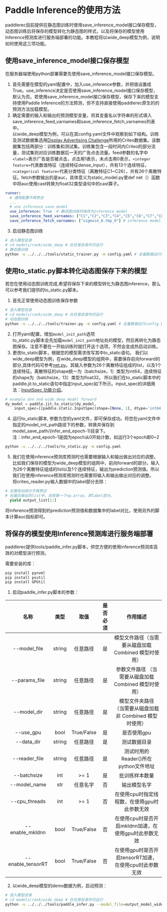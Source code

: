 # Paddle Inference的使用方法
paddlerec目前提供在静态图训练时使用save_inference_model接口保存模型，动态图训练后将保存的模型转化为静态图的样式，以及将保存的模型使用Inference预测库进行服务端部署的功能。本教程将以wide_deep模型为例，说明如何使用这三项功能。  

## 使用save_inference_model接口保存模型
在服务器端使用python部署需要先使用save_inference_model接口保存模型。  
1. 首先需要在模型的yaml配置中，加入use_inference参数，并把值设置成True。use_inference决定是否使用save_inference_model接口保存模型，默认为否。若使用save_inference_model接口保存模型，保存下来的模型支持使用Paddle Inference的方法预测，但不支持直接使用paddlerec原生的的预测方法加载模型。  
2. 确定需要的输入和输出的预测模型变量，将其变量名以字符串的形式填入save_inference_feed_varnames和save_inference_fetch_varnames列表中。  
以wide_deep模型为例，可以在其config.yaml文件中观察到如下结构。训练及测试数据集选用[Display Advertising Challenge](https://www.kaggle.com/c/criteo-display-ad-challenge/)所用的Criteo数据集。该数据集包括两部分：训练集和测试集。训练集包含一段时间内Criteo的部分流量，测试集则对应训练数据后一天的广告点击流量。feed参数的名字中```<label>```表示广告是否被点击，点击用1表示，未点击用0表示，```<integer feature>```代表数值特征（连续特征dense_input），共有13个连续特征，```<categorical feature>```代表分类特征（离散特征C1~C26），共有26个离散特征。fetch参数输出的是auc，具体意义为static_model.py里def net（）函数中将auc使用cast转换为float32类型语句中的cast算子。  
```yaml
runner:
  # 通用配置不再赘述
  ...
  # use inference save model
  use_inference: True  # 静态图训练时保存为inference model
  save_inference_feed_varnames: ["C1","C2","C3","C4","C5","C6","C7","C8","C9","C10","C11","C12","C13","C14","C15","C16","C17","C18","C19","C20","C21","C22","C23","C24","C25","C26","dense_input"] # inference model 的feed参数的名字
  save_inference_fetch_varnames: ["sigmoid_0.tmp_0"] # inference model 的fetch参数的名字
```
3. 启动静态图训练
```bash
# 进入模型目录
# cd models/rank/wide_deep # 在任意目录均可运行
# 静态图训练
python -u ../../../tools/static_trainer.py -m config.yaml # 全量数据运行config_bigdata.yaml 
```

## 使用to_static.py脚本转化动态图保存下来的模型
若您在使用动态图训练完成,希望将保存下来的模型转化为静态图inference，那么可以参考我们提供的to_static.py脚本。
1. 首先正常使用动态图训练保存参数
```bash
# 进入模型目录
# cd models/rank/wide_deep # 在任意目录均可运行
# 动态图训练
python -u ../../../tools/trainer.py -m config.yaml # 全量数据运行config_bigdata.yaml 
```
2. 打开yaml配置，增加`model_init_path`选项  
to_static.py脚本会先加载`model_init_path`地址处的模型，然后再转化为静态图保存。注意不要在一开始训练时就打开这个选项，不然会变成热启动训练。
3. 更改to_static脚本，根据您的模型需求改写其中to_static语句。
我们以wide_deep模型为例，在wide_deep模型的组网中，需要保存前向forward的部分,具体代码可参考[net.py](https://github.com/PaddlePaddle/PaddleRec/blob/master/models/rank/wide_deep/net.py)。其输入参数为26个离散特征组成的list，以及1个连续特征。离散特征的shape统一为（batchsize，1）类型为int64，连续特征的shape为（batchsize，13）类型为float32。
所以我们在to_static脚本中的paddle.jit.to_static语句中指定input_spec如下所示。input_spec的详细用法：[InputSpec 功能介绍](https://www.paddlepaddle.org.cn/documentation/docs/zh/guides/04_dygraph_to_static/input_spec_cn.html)。
```python
# example dnn and wide_deep model forward
dy_model = paddle.jit.to_static(dy_model,
    input_spec=[[paddle.static.InputSpec(shape=[None, 1], dtype='int64') for jj in range(26)], paddle.static.InputSpec(shape=[None, 13], dtype='float32')])
```
4. 运行to_static脚本, 参数为您的yaml文件，即可保存成功。将您在yaml文件中指定的model_init_path路径下的参数，转换并保存到model_save_path/(infer_end_epoch-1)目录下。  
注：infer_end_epoch-1是因为epoch从0开始计数，如运行3个epoch即0~2
```bash
python -u ../../../tools/to_static.py -m config.yaml
```
5. 我们在使用inference预测库预测时也需要根据输入和输出做出对应的调整。比如我们保存的模型为wide_deep模型的组网中，前向forward的部分。输入为26个离散特征组成的list以及1个连续特征，输出为prediction预测值。所以我们在使用inference预测库预测时也需要将输入和输出做出对应的调整。  
将criteo_reader.py输入数据中的label部分去除：  
```python
# 无需改动部分不再赘述
# 在最后输出的list中，去除第一个np.array，即label部分。
  yield output_list[1:]
```
将inference预测得到的prediction预测值和数据集中的label对比，使用另外的脚本计算auc指标即可。

## 将保存的模型使用Inference预测库进行服务端部署
paddlerec提供tools/paddle_infer.py脚本，供您方便的使用inference预测库高效的对模型进行预测。  

需要安装的库：
```bash
pip install pynvml
pip install psutil
pip install GPUtil
```

1. 启动paddle_infer.py脚本的参数：

|        名称         |    类型    |             取值             | 是否必须 |                               作用描述                               |
| :-----------------: | :-------: | :--------------------------: | :-----: | :------------------------------------------------------------------: |
|       --model_file        |    string    |       任意路径         |    是    |                            模型文件路径（当需要从磁盘加载 Combined 模型时使用）                           |
|       --params_file        |    string    |       任意路径         |    是    |                            参数文件路径 （当需要从磁盘加载 Combined 模型时使用）                           |
|       --model_dir        |    string    |       任意路径         |    是    |                            模型文件夹路径 （当需要从磁盘加载非 Combined 模型时使用）                           |
|       --use_gpu        |    bool    |       True/False         |    是    |                            是否使用gpu                            |
|       --data_dir        |    string    |       任意路径         |    是    |                            测试数据目录                            |
|       --reader_file        |    string    |       任意路径         |    是    |                          测试时用的Reader()所在python文件地址                            |
|       --batchsize        |    int    |       >= 1         |    是    |                            批训练样本数量                            |
|       --model_name        |    str    |       任意名字         |    否    |                            输出模型名字                            |
|       --cpu_threads        |    int    |       >= 1         |    否    |                            在使用cpu时指定线程数，在使用gpu时此参数无效                            |
|       --enable_mkldnn        |    bool    |       True/False         |    否    |                        在使用cpu时是否开启mkldnn加速，在使用gpu时此参数无效                        |
|       --enable_tensorRT        |    bool    |       True/False         |    否    |                        在使用gpu时是否开启tensorRT加速，在使用cpu时此参数无效                        |

2. 以wide_deep模型的demo数据为例，启动预测：
```bash
# 进入模型目录
# cd models/rank/wide_deep # 在任意目录均可运行
python -u ../../../tools/paddle_infer.py --model_file=output_model_wide_deep/2/rec_inference.pdmodel --params_file=output_model_wide_deep/2/rec_inference.pdiparams --use_gpu=False --data_dir=data/sample_data/train --reader_file=criteo_reader.py --batchsize=5
```
